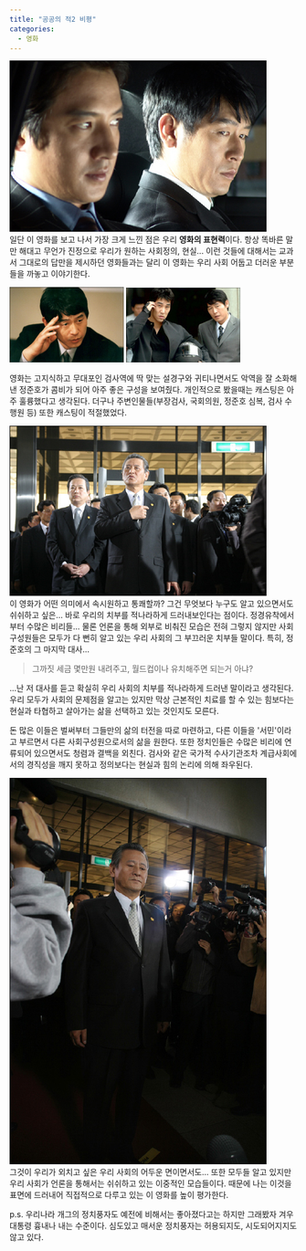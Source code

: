```yaml
---
title: "공공의 적2 비평"
categories:
  - 영화
---
```


![](/assets/images/posts/2005/02/ek200000000075.jpg)  
일단 이 영화를 보고 나서 가장 크게 느낀 점은 우리 **영화의 표현력**이다. 항상 똑바른 말만 해대고 무언가 진정으로 우리가 원하는 사회정의, 현실... 이런 것들에 대해서는 교과서 그대로의 답만을 제시하던 영화들과는 달리 이 영화는 우리 사회 어둡고 더러운 부분들을 까놓고 이야기한다.  
  
![](/assets/images/posts/2005/02/gk200000000068.jpg)
![](/assets/images/posts/2005/02/gk200000000069.jpg)  
  
영화는 고지식하고 무대포인 검사역에 딱 맞는 설경구와 귀티나면서도 악역을 잘 소화해낸 정준호가 콤비가 되어 아주 좋은 구성을 보여줬다. 개인적으로 봤을때는 캐스팅은 아주 훌륭했다고 생각된다. 더구나 주변인물들(부장검사, 국회의원, 정준호 심복, 검사 수행원 등) 또한 캐스팅이 적절했었다.  
  
![](/assets/images/posts/2005/02/ek200000000073.jpg)  
이 영화가 어떤 의미에서 속시원하고 통쾌할까? 그건 무엇보다 누구도 알고 있으면서도 쉬쉬하고 싶은... 바로 우리의 치부를 적나라하게 드러내보인다는 점이다. 정경유착에서부터 수많은 비리들... 물론 언론을 통해 외부로 비춰진 모습은 전혀 그렇지 않지만 사회 구성원들은 모두가 다 뻔히 알고 있는 우리 사회의 그 부끄러운 치부들 말이다. 특히, 정준호의 그 마지막 대사...  
  
> 그까짓 세금 몇만원 내려주고, 월드컵이나 유치해주면 되는거 아냐?  
  
...난 저 대사를 듣고 확실히 우리 사회의 치부를 적나라하게 드러낸 말이라고 생각된다. 우리 모두가 사회의 문제점을 알고는 있지만 막상 근본적인 치료를 할 수 있는 힘보다는 현실과 타협하고 살아가는 삶을 선택하고 있는 것인지도 모른다.  

돈 많은 이들은 벌써부터 그들만의 삶의 터전을 따로 마련하고, 다른 이들을 '서민'이라고 부르면서 다른 사회구성원으로서의 삶을 원한다. 또한 정치인들은 수많은 비리에 연류되어 있으면서도 청렴과 결백을 외친다. 검사와 같은 국가적 수사기관조차 계급사회에서의 경직성을 깨지 못하고 정의보다는 현실과 힘의 논리에 의해 좌우된다.  
  
![](/assets/images/posts/2005/02/gk200000000070.jpg)  
그것이 우리가 외치고 싶은 우리 사회의 어두운 면이면서도... 또한 모두들 알고 있지만 우리 사회가 언론을 통해서는 쉬쉬하고 있는 이중적인 모습들이다. 때문에 나는 이것을 표면에 드러내어 직접적으로 다루고 있는 이 영화를 높이 평가한다.  

p.s. 우리나라 개그의 정치풍자도 예전에 비해서는 좋아졌다고는 하지만 그래봤자 겨우 대통령 흉내나 내는 수준이다. 심도있고 매서운 정치풍자는 허용되지도, 시도되어지지도 않고 있다.
